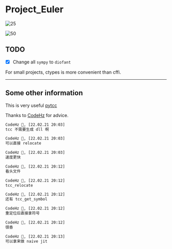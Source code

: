 # Project_Euler

![25](https://github.com/wuyudi/Project_Euler/blob/master/profile/25.png)

![50](https://github.com/wuyudi/Project_Euler/blob/master/profile/50.png)

## TODO

- [x] Change all `sympy` to `diofant`

For small projects, ctypes is more convenient than cffi.

---

## Some other information

This is very useful [pytcc](https://github.com/thgcode/pytcc)

Thanks to [CodeHz](https://github.com/codehz/) for advice.

```txt
CodeHz 📡, [22.02.21 20:03]
tcc 不需要生成 dll 啊

CodeHz 📡, [22.02.21 20:03]
可以直接 relocate

CodeHz 📡, [22.02.21 20:03]
速度更快

CodeHz 📡, [22.02.21 20:12]
看头文件

CodeHz 📡, [22.02.21 20:12]
tcc_relocate

CodeHz 📡, [22.02.21 20:12]
还有 tcc_get_symbol

CodeHz 📡, [22.02.21 20:12]
重定位后直接拿符号

CodeHz 📡, [22.02.21 20:12]
很香

CodeHz 📡, [22.02.21 20:13]
可以拿来做 naive jit
```
